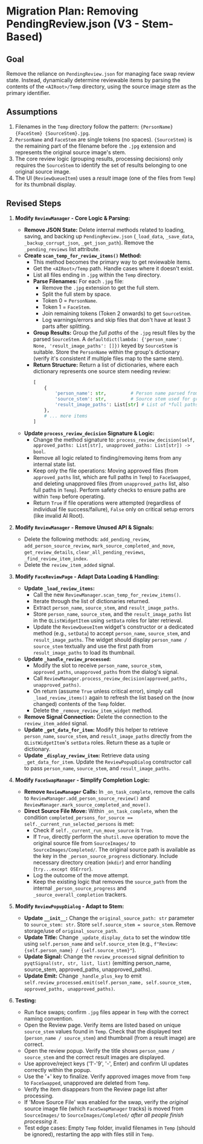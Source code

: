 # Migration Plan: Removing PendingReview.json (V3 - Stem-Based)

## Goal

Remove the reliance on `PendingReview.json` for managing face swap review state. Instead, dynamically determine reviewable items by parsing the contents of the `<AIRoot>/Temp` directory, using the source image *stem* as the primary identifier.

## Assumptions

1.  Filenames in the `Temp` directory follow the pattern: `{PersonName} {FaceStem} {SourceStem}.jpg`.
2.  `PersonName` and `FaceStem` are single tokens (no spaces). `{SourceStem}` is the remaining part of the filename before the `.jpg` extension and represents the original source image's stem.
3.  The core review logic (grouping results, processing decisions) only requires the `SourceStem` to identify the set of results belonging to one original source image.
4.  The UI (`ReviewQueueItem`) uses a *result* image (one of the files from `Temp`) for its thumbnail display.

## Revised Steps

1.  **Modify `ReviewManager` - Core Logic & Parsing:**
    *   **Remove JSON State:** Delete internal methods related to loading, saving, and backing up `PendingReview.json` (`_load_data`, `_save_data`, `_backup_corrupt_json`, `_get_json_path`). Remove the `_pending_reviews` list attribute.
    *   **Create `scan_temp_for_review_items()` Method:**
        *   This method becomes the primary way to get reviewable items.
        *   Get the `<AIRoot>/Temp` path. Handle cases where it doesn't exist.
        *   List all files ending in `.jpg` within the `Temp` directory.
        *   **Parse Filenames:** For each `.jpg` file:
            *   Remove the `.jpg` extension to get the full stem.
            *   Split the full stem by space.
            *   Token 0 = `PersonName`.
            *   Token 1 = `FaceStem`.
            *   Join remaining tokens (Token 2 onwards) to get `SourceStem`.
            *   Log warnings/errors and skip files that don't have at least 3 parts after splitting.
        *   **Group Results:** Group the *full paths* of the `.jpg` result files by the parsed `SourceStem`. A `defaultdict(lambda: {'person_name': None, 'result_image_paths': []})` keyed by `SourceStem` is suitable. Store the `PersonName` within the group's dictionary (verify it's consistent if multiple files map to the same stem).
        *   **Return Structure:** Return a list of dictionaries, where each dictionary represents one source stem needing review:
            ```python
            [
                {
                    'person_name': str,         # Person name parsed from files
                    'source_stem': str,         # Source stem used for grouping
                    'result_image_paths': List[str] # List of *full paths* to results in Temp/
                },
                # ... more items
            ]
            ```
    *   **Update `process_review_decision` Signature & Logic:**
        *   Change the method signature to: `process_review_decision(self, approved_paths: List[str], unapproved_paths: List[str]) -> bool`.
        *   Remove all logic related to finding/removing items from any internal state list.
        *   Keep only the file operations: Moving approved files (from `approved_paths` list, which are full paths in `Temp`) to `FaceSwapped`, and deleting unapproved files (from `unapproved_paths` list, also full paths in `Temp`). Perform safety checks to ensure paths are within `Temp` before operating.
        *   Return `True` if file operations were attempted (regardless of individual file success/failure), `False` only on critical setup errors (like invalid AI Root).

2.  **Modify `ReviewManager` - Remove Unused API & Signals:**
    *   Delete the following methods: `add_pending_review`, `add_person_source_review`, `mark_source_completed_and_move`, `get_review_details`, `clear_all_pending_reviews`, `_find_review_item_index`.
    *   Delete the `review_item_added` signal.

3.  **Modify `FaceReviewPage` - Adapt Data Loading & Handling:**
    *   **Update `_load_review_items`:**
        *   Call the new `ReviewManager.scan_temp_for_review_items()`.
        *   Iterate through the list of dictionaries returned.
        *   Extract `person_name`, `source_stem`, and `result_image_paths`.
        *   Store `person_name`, `source_stem`, and the `result_image_paths` list in the `QListWidgetItem` using `setData` roles for later retrieval.
        *   Update the `ReviewQueueItem` widget's constructor or a dedicated method (e.g., `setData`) to accept `person_name`, `source_stem`, and `result_image_paths`. The widget should display `person_name / source_stem` textually and use the first path from `result_image_paths` to load its thumbnail.
    *   **Update `_handle_review_processed`:**
        *   Modify the slot to receive `person_name`, `source_stem`, `approved_paths`, `unapproved_paths` from the dialog's signal.
        *   Call `ReviewManager.process_review_decision(approved_paths, unapproved_paths)`.
        *   On return (assume `True` unless critical error), simply call `_load_review_items()` again to refresh the list based on the (now changed) contents of the `Temp` folder.
        *   Delete the `_remove_review_item_widget` method.
    *   **Remove Signal Connection:** Delete the connection to the `review_item_added` signal.
    *   **Update `_get_data_for_item`:** Modify this helper to retrieve `person_name`, `source_stem`, and `result_image_paths` directly from the `QListWidgetItem`'s `setData` roles. Return these as a tuple or dictionary.
    *   **Update `_display_review_item`:** Retrieve data using `_get_data_for_item`. Update the `ReviewPopupDialog` constructor call to pass `person_name`, `source_stem`, and `result_image_paths`.

4.  **Modify `FaceSwapManager` - Simplify Completion Logic:**
    *   **Remove `ReviewManager` Calls:** In `_on_task_complete`, remove the calls to `ReviewManager.add_person_source_review()` and `ReviewManager.mark_source_completed_and_move()`.
    *   **Direct Source File Move:** Within `_on_task_complete`, when the condition `completed_persons_for_source == self._current_run_selected_persons` is met:
        *   Check if `self._current_run_move_source` is `True`.
        *   If `True`, directly perform the `shutil.move` operation to move the original source file from `SourceImages/` to `SourceImages/Completed/`. The original source path is available as the key in the `_person_source_progress` dictionary. Include necessary directory creation (`mkdir`) and error handling (`try...except OSError`).
        *   Log the outcome of the move attempt.
        *   Keep the existing logic that removes the `source_path` from the internal `_person_source_progress` and `_source_overall_completion` trackers.

5.  **Modify `ReviewPopupDialog` - Adapt to Stem:**
    *   **Update `__init__`:** Change the `original_source_path: str` parameter to `source_stem: str`. Store `self.source_stem = source_stem`. Remove storage/use of `original_source_path`.
    *   **Update Title:** Change `_update_display_data` to set the window title using `self.person_name` and `self.source_stem` (e.g., `f"Review: {self.person_name} / {self.source_stem}"`).
    *   **Update Signal:** Change the `review_processed` signal definition to `pyqtSignal(str, str, list, list)` (emitting person_name, source_stem, approved_paths, unapproved_paths).
    *   **Update Emit:** Change `_handle_plus_key` to emit `self.review_processed.emit(self.person_name, self.source_stem, approved_paths, unapproved_paths)`.

6.  **Testing:**
    *   Run face swaps; confirm `.jpg` files appear in `Temp` with the correct naming convention.
    *   Open the Review page. Verify items are listed based on unique `source_stem` values found in `Temp`. Check that the displayed text (`person_name / source_stem`) and thumbnail (from a result image) are correct.
    *   Open the review popup. Verify the title shows `person_name / source_stem` and the correct result images are displayed.
    *   Use approve/reject keys ('1'-'9', '-', Enter) and confirm UI updates correctly within the popup.
    *   Use the '+' key to finalize. Verify approved images move from `Temp` to `FaceSwapped`, unapproved are deleted from `Temp`.
    *   Verify the item disappears from the Review page list after processing.
    *   If 'Move Source File' was enabled for the swap, verify the *original* source image file (which `FaceSwapManager` tracks) is moved from `SourceImages/` to `SourceImages/Completed/` *after all people finish processing it*.
    *   Test edge cases: Empty `Temp` folder, invalid filenames in `Temp` (should be ignored), restarting the app with files still in `Temp`.
